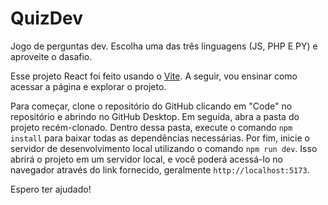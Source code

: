 # QuizDev
 Jogo de perguntas dev. Escolha uma das três linguagens (JS, PHP E PY) e aproveite o dasafio.

Esse projeto React foi feito usando o [Vite](https://pt.vitejs.dev/guide/). A seguir, vou ensinar como acessar a página e explorar o projeto.

Para começar, clone o repositório do GitHub clicando em "Code" no repositório e abrindo no GitHub Desktop. 
Em seguida, abra a pasta do projeto recém-clonado. Dentro dessa pasta, execute o comando `npm install` para baixar todas as dependências necessárias. 
Por fim, inicie o servidor de desenvolvimento local utilizando o comando `npm run dev`. Isso abrirá o projeto em um servidor local, e você poderá acessá-lo no navegador através do link fornecido, geralmente `http://localhost:5173`.

Espero ter ajudado!